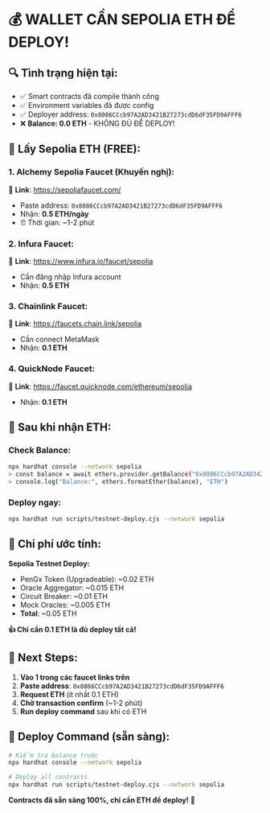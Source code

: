 # 💰 WALLET CẦN SEPOLIA ETH ĐỂ DEPLOY!

## 🔍 **Tình trạng hiện tại:**
- ✅ Smart contracts đã compile thành công
- ✅ Environment variables đã được config
- ✅ Deployer address: `0x8086CCcb97A2AD3421B27273cdD6dF35FD9AFFF6`
- ❌ **Balance: 0.0 ETH** - KHÔNG ĐỦ ĐỂ DEPLOY!

## 🚰 **Lấy Sepolia ETH (FREE):**

### 1. Alchemy Sepolia Faucet (Khuyến nghị):
🔗 **Link**: https://sepoliafaucet.com/
- Paste address: `0x8086CCcb97A2AD3421B27273cdD6dF35FD9AFFF6`
- Nhận: **0.5 ETH/ngày**
- ⏰ Thời gian: ~1-2 phút

### 2. Infura Faucet:
🔗 **Link**: https://www.infura.io/faucet/sepolia
- Cần đăng nhập Infura account
- Nhận: **0.5 ETH**

### 3. Chainlink Faucet:
🔗 **Link**: https://faucets.chain.link/sepolia
- Cần connect MetaMask
- Nhận: **0.1 ETH**

### 4. QuickNode Faucet:
🔗 **Link**: https://faucet.quicknode.com/ethereum/sepolia
- Nhận: **0.1 ETH**

## 🔄 **Sau khi nhận ETH:**

### Check Balance:
```bash
npx hardhat console --network sepolia
> const balance = await ethers.provider.getBalance("0x8086CCcb97A2AD3421B27273cdD6dF35FD9AFFF6")
> console.log("Balance:", ethers.formatEther(balance), "ETH")
```

### Deploy ngay:
```bash
npx hardhat run scripts/testnet-deploy.cjs --network sepolia
```

## 💸 **Chi phí ước tính:**

**Sepolia Testnet Deploy:**
- PenGx Token (Upgradeable): ~0.02 ETH
- Oracle Aggregator: ~0.015 ETH  
- Circuit Breaker: ~0.01 ETH
- Mock Oracles: ~0.005 ETH
- **Total**: ~0.05 ETH

**👍 Chỉ cần 0.1 ETH là đủ deploy tất cả!**

## 🎯 **Next Steps:**

1. **Vào 1 trong các faucet links trên**
2. **Paste address**: `0x8086CCcb97A2AD3421B27273cdD6dF35FD9AFFF6`
3. **Request ETH** (ít nhất 0.1 ETH)
4. **Chờ transaction confirm** (~1-2 phút)
5. **Run deploy command** sau khi có ETH

## 🚀 **Deploy Command (sẵn sàng):**
```bash
# Kiểm tra balance trước
npx hardhat console --network sepolia

# Deploy all contracts
npx hardhat run scripts/testnet-deploy.cjs --network sepolia
```

**Contracts đã sẵn sàng 100%, chỉ cần ETH để deploy!** 🎉
